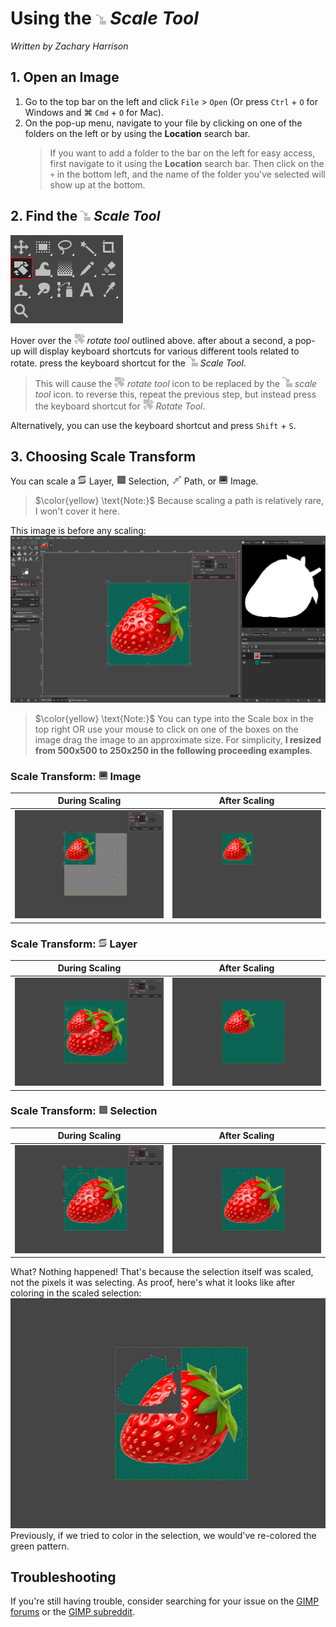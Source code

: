 # Using the ![ScaleTool.png](../images/scaletool.png) *Scale Tool*
*Written by Zachary Harrison*


## 1. Open an Image

1. Go to the top bar on the left and click `File` > `Open` (Or press `Ctrl` + `O` for Windows and ⌘ `Cmd` + `O` for Mac). 
2. On the pop-up menu, navigate to your file by clicking on one of the folders on the left or by using the **Location** search bar.
    > If you want to add a folder to the bar on the left for easy access, first navigate to it using the **Location** search bar. Then click on the `+` in the bottom left, and the name of the folder you've selected will show up at the bottom.


## 2. Find the ![ScaleTool.png](../images/scaletool.png) *Scale Tool*

![FindingScaleTool.png](../images/FindingScaleTool.png)

Hover over the ![RotateTool.png](../images/rotatetool.png) *rotate tool* outlined above. after about a second, a pop-up will display keyboard shortcuts for various different tools related to rotate. press the keyboard shortcut for the ![scaletool.png](../images/scaletool.png) *Scale Tool*.
> This will cause the ![RotateTool.png](../images/rotatetool.png) *rotate tool* icon to be replaced by the ![scaletool.png](../images/scaletool.png) *scale tool* icon. to reverse this, repeat the previous step, but instead press the keyboard shortcut for ![rotatetool.png](../images/rotatetool.png) *Rotate Tool*.

Alternatively, you can use the keyboard shortcut and press `Shift` + `S`.


## 3. Choosing Scale Transform

You can scale a ![TransformLayer.png](../images/TransformLayer.png) Layer, ![TransformSelection.png](../images/TransformSelection.png) Selection, ![TransformPath.png](../images/TransformPath.png) Path, or ![TransformImage.png](../images/TransformImage.png) Image. 
> $\color{yellow} \text{Note:}$ Because scaling a path is relatively rare, I won't cover it here. 

This image is before any scaling:
<br /> ![ScaleToolBeforeScaling.png](../images/scaletoolbeforescaling.png)

> $\color{yellow} \text{Note:}$ You can type into the Scale box in the top right OR use your mouse to click on one of the boxes on the image drag the image to an approximate size. For simplicity, **I resized from 500x500 to 250x250 in the following proceeding examples**.


### Scale Transform: ![TransformImage.png](../images/TransformImage.png) **Image**

| During Scaling | After Scaling |
|:---:|:---:|
| ![ScaleToolDuringScalingImage.png](../images/scaletoolduringscalingimage.png) | ![scaletoolafterscalingimage.png](../images/scaletoolafterscalingimage.png) |


### Scale Transform: ![TransformLayer.png](../images/TransformLayer.png) **Layer**

| During Scaling | After Scaling |
|:---:|:---:|
| ![ScaleToolDuringScalingLayer.png](../images/scaletoolduringscalinglayer.png) | ![scaletoolafterscalinglayer.png](../images/scaletoolafterscalinglayer.png) |


### Scale Transform: ![TransformSelection.png](../images/TransformSelection.png) **Selection**

| During Scaling | After Scaling |
|:---:|:---:|
| ![ScaleToolDuringScalingSelection.png](../images/scaletoolduringscalingselection.png) | ![scaletoolafterscalingselection.png](../images/scaletoolafterscalingselection.png) |

What? Nothing happened! That's because the selection itself was scaled, not the pixels it was selecting. As proof, here's what it looks like after coloring in the scaled selection:
<br /> ![ScaleToolProof.png](../images/scaletoolproof.png)
<br /> Previously, if we tried to color in the selection, we would've re-colored the green pattern.


## Troubleshooting

If you're still having trouble, consider searching for your issue on the [GIMP forums](https://www.gimp-forum.net/) or the [GIMP subreddit](https://www.reddit.com/r/GIMP/).